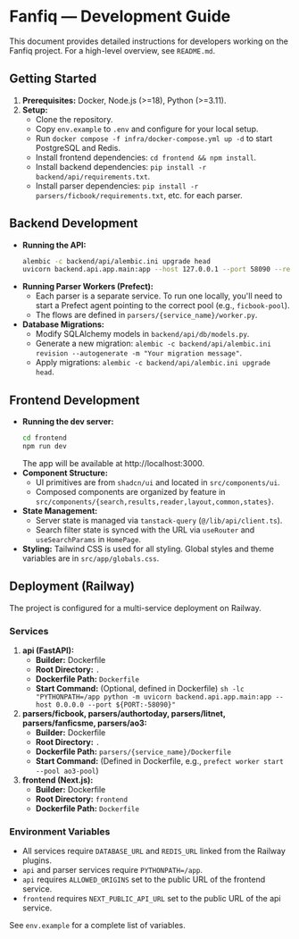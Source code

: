 # Fanfiq — Development Guide

This document provides detailed instructions for developers working on the Fanfiq project. For a high-level overview, see `README.md`.

## Getting Started

1.  **Prerequisites:** Docker, Node.js (>=18), Python (>=3.11).
2.  **Setup:**
    *   Clone the repository.
    *   Copy `env.example` to `.env` and configure for your local setup.
    *   Run `docker compose -f infra/docker-compose.yml up -d` to start PostgreSQL and Redis.
    *   Install frontend dependencies: `cd frontend && npm install`.
    *   Install backend dependencies: `pip install -r backend/api/requirements.txt`.
    *   Install parser dependencies: `pip install -r parsers/ficbook/requirements.txt`, etc. for each parser.

## Backend Development

*   **Running the API:**
    ```bash
    alembic -c backend/api/alembic.ini upgrade head
    uvicorn backend.api.app.main:app --host 127.0.0.1 --port 58090 --reload
    ```
*   **Running Parser Workers (Prefect):**
    *   Each parser is a separate service. To run one locally, you'll need to start a Prefect agent pointing to the correct pool (e.g., `ficbook-pool`).
    *   The flows are defined in `parsers/{service_name}/worker.py`.
*   **Database Migrations:**
    *   Modify SQLAlchemy models in `backend/api/db/models.py`.
    *   Generate a new migration: `alembic -c backend/api/alembic.ini revision --autogenerate -m "Your migration message"`.
    *   Apply migrations: `alembic -c backend/api/alembic.ini upgrade head`.

## Frontend Development

*   **Running the dev server:**
    ```bash
    cd frontend
    npm run dev
    ```
    The app will be available at http://localhost:3000.
*   **Component Structure:**
    *   UI primitives are from `shadcn/ui` and located in `src/components/ui`.
    *   Composed components are organized by feature in `src/components/{search,results,reader,layout,common,states}`.
*   **State Management:**
    *   Server state is managed via `tanstack-query` (`@/lib/api/client.ts`).
    *   Search filter state is synced with the URL via `useRouter` and `useSearchParams` in `HomePage`.
*   **Styling:** Tailwind CSS is used for all styling. Global styles and theme variables are in `src/app/globals.css`.

## Deployment (Railway)

The project is configured for a multi-service deployment on Railway.

### Services

1.  **api (FastAPI):**
    *   **Builder:** Dockerfile
    *   **Root Directory:** `.`
    *   **Dockerfile Path:** `Dockerfile`
    *   **Start Command:** (Optional, defined in Dockerfile) `sh -lc "PYTHONPATH=/app python -m uvicorn backend.api.app.main:app --host 0.0.0.0 --port ${PORT:-58090}"`
2.  **parsers/ficbook, parsers/authortoday, parsers/litnet, parsers/fanficsme, parsers/ao3:**
    *   **Builder:** Dockerfile
    *   **Root Directory:** `.`
    *   **Dockerfile Path:** `parsers/{service_name}/Dockerfile`
    *   **Start Command:** (Defined in Dockerfile, e.g., `prefect worker start --pool ao3-pool`)
3.  **frontend (Next.js):**
    *   **Builder:** Dockerfile
    *   **Root Directory:** `frontend`
    *   **Dockerfile Path:** `Dockerfile`

### Environment Variables

*   All services require `DATABASE_URL` and `REDIS_URL` linked from the Railway plugins.
*   `api` and parser services require `PYTHONPATH=/app`.
*   `api` requires `ALLOWED_ORIGINS` set to the public URL of the frontend service.
*   `frontend` requires `NEXT_PUBLIC_API_URL` set to the public URL of the api service.

See `env.example` for a complete list of variables.
